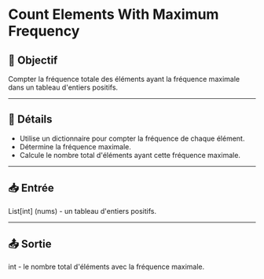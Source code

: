 # Count Elements With Maximum Frequency

## 🎯 Objectif

Compter la fréquence totale des éléments ayant la fréquence maximale dans un tableau d'entiers positifs.

---

## 📝 Détails

  - Utilise un dictionnaire pour compter la fréquence de chaque élément.
  - Détermine la fréquence maximale.
  - Calcule le nombre total d'éléments ayant cette fréquence maximale.

---

## 📥 Entrée

List[int] (nums) - un tableau d'entiers positifs.

---

## 📤 Sortie

int - le nombre total d'éléments avec la fréquence maximale.

